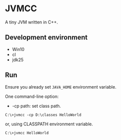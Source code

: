 # JVMCC
A tiny JVM written in C++.

## Development environment
* Win10
* cl
* jdk25
 
## Run
Ensure you already set `JAVA_HOME` environment variable.

One command-line option:
* -cp path: set class path.
```
C:\>jvmcc -cp D:\classes HelloWorld 
```
or, using CLASSPATH environment variable.
```
C:\>jvmcc HelloWorld
```
